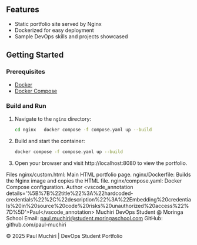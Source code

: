 
## Features

- Static portfolio site served by Nginx
- Dockerized for easy deployment
- Sample DevOps skills and projects showcased

## Getting Started

### Prerequisites

- [Docker](https://docs.docker.com/get-docker/)
- [Docker Compose](https://docs.docker.com/compose/install/)

### Build and Run

1. Navigate to the `nginx` directory:
   ```sh
   cd nginx   docker compose -f compose.yaml up --build
2. Build and start the container:
   ```sh
   docker compose -f compose.yaml up --build
3. Open your browser and visit http://localhost:8080 to view the portfolio.


Files
nginx/custom.html: Main HTML portfolio page.
nginx/Dockerfile: Builds the Nginx image and copies the HTML file.
nginx/compose.yaml: Docker Compose configuration.
Author
<vscode_annotation details='%5B%7B%22title%22%3A%22hardcoded-credentials%22%2C%22description%22%3A%22Embedding%20credentials%20in%20source%20code%20risks%20unauthorized%20access%22%7D%5D'>Paul</vscode_annotation> Muchiri
DevOps Student @ Moringa School
Email: paul.muchiri@student.moringaschool.com
GitHub: github.com/paul-muchiri

© 2025 Paul Muchiri | DevOps Student Portfolio